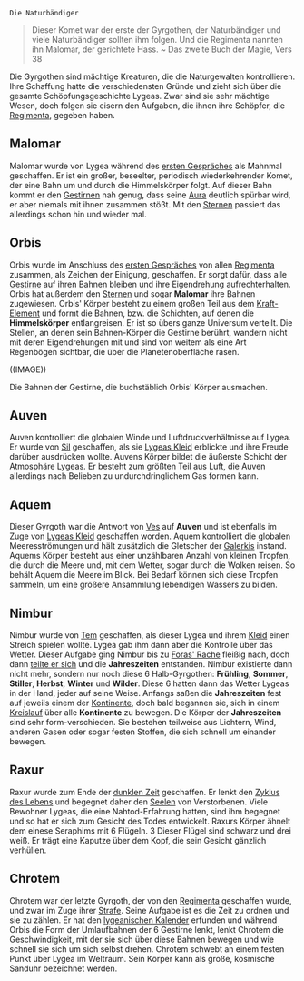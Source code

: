 	Die Naturbändiger

> Dieser Komet war der erste der Gyrgothen, der Naturbändiger und viele Naturbändiger sollten ihm folgen. Und die Regimenta nannten ihn Malomar, der gerichtete Hass.
> ~ Das zweite Buch der Magie, Vers 38

Die Gyrgothen sind mächtige Kreaturen, die die Naturgewalten kontrollieren. Ihre Schaffung hatte die verschiedensten Gründe und zieht sich über die gesamte Schöpfungsgeschichte Lygeas. Zwar sind sie sehr mächtige Wesen, doch folgen sie eisern den Aufgaben, die ihnen ihre Schöpfer, die [Regimenta](Die%20Regimenta), gegeben haben.
## Malomar
Malomar wurde von Lygea während des [ersten Gespräches](Das%20Erste%20Gespräch) als Mahnmal geschaffen. Er ist ein großer, beseelter, periodisch wiederkehrender Komet, der eine Bahn um und durch die Himmelskörper folgt.
Auf dieser Bahn kommt er den [Gestirnen](Die%20Himmelskörper) nah genug, dass seine [Aura](Die%20Seele#Die%20Aura) deutlich spürbar wird, er aber niemals mit ihnen zusammen stößt. Mit den [Sternen](Die%20Sterne) passiert das allerdings schon hin und wieder mal.
## Orbis
Orbis wurde im Anschluss des [ersten Gespräches](Das%20Erste%20Gespräch) von allen [Regimenta](Die%20Regimenta) zusammen, als Zeichen der Einigung, geschaffen. Er sorgt dafür, dass alle [Gestirne](Die%20Himmelskörper) auf ihren Bahnen bleiben und ihre Eigendrehung aufrechterhalten. Orbis hat außerdem den [Sternen](DIe%20Sterne) und sogar **Malomar** ihre Bahnen zugewiesen.
Orbis' Körper besteht zu einem großen Teil aus dem [Kraft-Element](Die%20Elemente) und formt die Bahnen, bzw. die Schichten, auf denen die **Himmelskörper** entlangreisen. Er ist so übers ganze Universum verteilt. Die Stellen, an denen sein Bahnen-Körper die Gestirne berührt, wandern nicht mit deren Eigendrehungen mit und sind von weitem als eine Art Regenbögen sichtbar, die über die Planetenoberfläche rasen.

((IMAGE))

Die Bahnen der Gestirne, die buchstäblich Orbis' Körper ausmachen.
## Auven
Auven kontrolliert die globalen Winde und Luftdruckverhältnisse auf Lygea. Er wurde von [Sil](Die%20Regimenta) geschaffen, als sie [Lygeas Kleid](Lygeas%20Kleid) erblickte und ihre Freude darüber ausdrücken wollte.
Auvens Körper bildet die äußerste Schicht der Atmosphäre Lygeas. Er besteht zum größten Teil aus Luft, die Auven allerdings nach Belieben zu undurchdringlichem Gas formen kann.
## Aquem
Dieser Gyrgoth war die Antwort von [Ves](Die%20Regimenta) auf **Auven** und ist ebenfalls im Zuge von [Lygeas Kleid](Lygeas%20Kleid) geschaffen worden. Aquem kontrolliert die globalen Meeresströmungen und hält zusätzlich die Gletscher der [Galerkis](Die%20Kontinente#Galerkis) instand.
Aquems Körper besteht aus einer unzählbaren Anzahl von kleinen Tropfen, die durch die Meere und, mit dem Wetter, sogar durch die Wolken reisen. So behält Aquem die Meere im Blick. Bei Bedarf können sich diese Tropfen sammeln, um eine größere Ansammlung lebendigen Wassers zu bilden.
## Nimbur
Nimbur wurde von [Tem](Die%20Regimenta) geschaffen, als dieser Lygea und ihrem [Kleid](Lygeas%20Kleid) einen Streich spielen wollte. Lygea gab ihm dann aber die Kontrolle über das Wetter. Dieser Aufgabe ging Nimbur bis zu [Foras' Rache](Foras'%20Rache) fleißig nach, doch dann [teilte er sich](Nimburs%20Teilung.md) und die **Jahreszeiten** entstanden.
Nimbur existierte dann nicht mehr, sondern nur noch diese 6 Halb-Gyrgothen: **Frühling**, **Sommer**, **Stiller**, **Herbst**, **Winter** und **Wilder**. Diese 6 hatten dann das Wetter Lygeas in der Hand, jeder auf seine Weise.
Anfangs saßen die **Jahreszeiten** fest auf jeweils einem der [Kontinente](Die%20Kontinente), doch bald begannen sie, sich in einem [Kreislauf](Der%20Kreislauf%20der%20Jahreszeiten.md) über alle **Kontinente** zu bewegen.
Die Körper der **Jahreszeiten** sind sehr form-verschieden. Sie bestehen teilweise aus Lichtern, Wind, anderen Gasen oder sogar festen Stoffen, die sich schnell um einander bewegen.
## Raxur
Raxur wurde zum Ende der [dunklen Zeit](Die%20Dunkle%20Zeit) geschaffen. Er lenkt den [Zyklus des Lebens](Der%20Zyklus%20des%20Lebens) und begegnet daher den [Seelen](Die%20Seele) von Verstorbenen. Viele Bewohner Lygeas, die eine Nahtod-Erfahrung hatten, sind ihm begegnet und so hat er sich zum Gesicht des Todes entwickelt.
Raxurs Körper ähnelt dem einese Seraphims mit 6 Flügeln. 3 Dieser Flügel sind schwarz und drei weiß. Er trägt eine Kaputze über dem Kopf, die sein Gesicht gänzlich verhüllen.
## Chrotem
Chrotem war der letzte Gyrgoth, der von den [Regimenta](Die%20Regimenta) geschaffen wurde, und zwar im Zuge ihrer [Strafe](Die%20Strafe%20der%20Regimenta). Seine Aufgabe ist es die Zeit zu ordnen und sie zu zählen. Er hat den [lygeanischen Kalender](Der%20Lygeanische%20Kalender) erfunden und während Orbis die Form der Umlaufbahnen der 6 Gestirne lenkt, lenkt Chrotem die Geschwindigkeit, mit der sie sich über diese Bahnen bewegen und wie schnell sie sich um sich selbst drehen.
Chrotem schwebt an einem festen Punkt über Lygea im Weltraum. Sein Körper kann als große, kosmische Sanduhr bezeichnet werden.